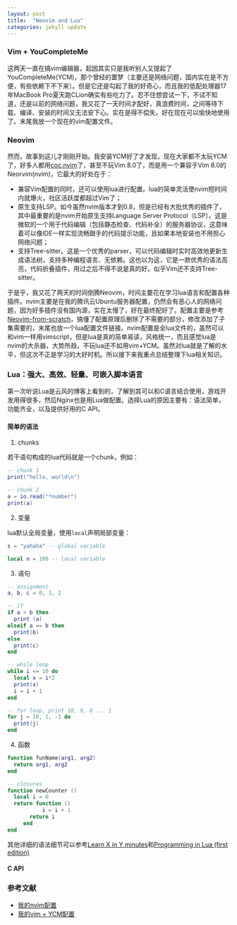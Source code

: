 ```yaml
---
layout: post
title:  "Neovim and Lua"
categories: jekyll update
---
```

### Vim + YouCompleteMe
这两天一直在搞vim编辑器，起因其实只是我听别人又提起了YouCompleteMe(YCM)，那个曾经的噩梦（主要还是网络问题，国内实在是不方便，有些依赖下不下来）。但是它还是勾起了我的好奇心，而且我的低配处理器17年MacBook Pro夏天跑CLion确实有些吃力了。忍不住想尝试一下，不试不知道，还是以前的网络问题，我又花了一天时间才配好，真浪费时间，之间等待下载、编译、安装的时间又无法安下心。实在是得不偿失。好在现在可以愉快地使用了。末尾我放一个现在的vim配置文件。

### Neovim

然而，故事到这儿才刚刚开始。我安装YCM好了才发现，现在大家都不太玩YCM了，好多人都用[coc.nvim]()了，甚至不玩Vim 8.0了，而是用一个兼容于Vim 8.0的Neorvim(nvim)，它最大的好处在于：

- 兼容Vim配置的同时，还可以使用lua进行配置。lua的简单灵活使nvim短时间内就爆火，社区活跃度都超过Vim了；
- 原生支持LSP。如今虽然nvim版本才到0.8，但是已经有大批优秀的插件了，其中最重要的是nvim开始原生支持Language Server Protocol（LSP），这是微软的一个用于代码编辑（包括静态检查、代码补全）的服务器协议，这意味着可以像IDE一样实现流畅跟手的代码提示功能，且如果本地安装也不用担心网络问题；
- 支持Tree-sitter。这是一个优秀的parser，可以代码编辑时实时高效地更新生成语法树，支持多种编程语言、无依赖。这也以为这，它是一款优秀的语法高亮，代码折叠插件，用过之后不得不说是真的好。似乎Vim还不支持Tree-sitter。

于是乎，我又花了两天的时间倒腾Neovim，时间主要花在学习lua语言和配置各种插件。nvim主要是在我的腾讯云Ubuntu服务器配置，仍然会有恶心人的网络问题，因为好多插件没有国内源，实在太慢了，好在最终配好了。配置主要是参考[Neovim-from-scratch](https://github.com/LunarVim/Neovim-from-scratch)，搞懂了配置原理后删除了不需要的部分，修改添加了子集需要的，末尾也放一个lua配置文件链接。nvim配置是全lua文件的，虽然可以和vim一样用vimscript，但是lua是真的简单易读，风格统一，而且感觉lua是nvim的大杀器，大势所趋，不玩lua还不如用vim+YCM。虽然对lua就是了解的水平，但这次不正是学习的大好时机。所以接下来我重点总结整理下lua相关知识。

### Lua：强大、高效、轻量、可嵌入脚本语言

第一次听说Lua是云风的博客上看到的，了解到其可以和C语言结合使用，游戏开发用得很多，然后Nginx也是用Lua做配置。选择Lua的原因主要有：语法简单，功能齐全，以及提供好用的C API。

#### 简单的语法

1. chunks

若干语句构成的lua代码就是一个chunk，例如：
```lua
-- chunk 1
print("hello, world\n")
```
```lua
-- chunk 2
a = io.read("*number")
print(a)
```

2. 变量

lua默认全局变量，使用`local`声明局部变量：
```lua
s = "yahaha" -- global variable

local n = 100 -- local variable
```

3. 语句

```lua
-- assignment
a, b, c = 0, 1, 2

-- if
if a < b then
  print (a)
elseif a == b then
  print(b)
else
  print(c)
end

-- while loop
while i <= 10 do
  local x = i*2
  print(x)
  i = i + 1
end

-- for loop, print 10, 9, 8 ... 1
for j = 10, 1, -1 do
  print(j)
end
```

4. 函数

```lua
function funName(arg1, arg2)
  return arg1, arg2
end

-- closures
function newCounter ()
  local i = 0
  return function () 
           i = i + 1
	   return i
	 end
end
```
其他详细的语法细节可以参考[Learn X in Y minutes](https://learnxinyminutes.com/docs/lua/)和[Programming in Lua (first edition)](http://www.lua.org/pil/contents.html)

#### C API

### 参考文献

- [我的nvim配置]()
- [我的vim + YCM配置]()

